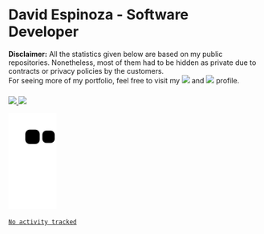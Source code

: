 # David Espinoza - Software Developer
<div id="links">
  <p>
    <strong>Disclaimer:</strong> All the statistics given below are based on my public repositories. Nonetheless, most of them had to be hidden as private due to contracts or privacy policies by the customers. <br />
For seeing more of my portfolio, feel free to visit my <a href="https://davidespinoza.dev" target="_blank"><img src="https://img.shields.io/badge/website-000000?style=for-the-badge&logo=About.me&logoColor=white" target="_blank"></a> and <a href="https://www.linkedin.com/in/despinozap" target="_blank"><img src="https://img.shields.io/badge/LinkedIn-0077B5?style=for-the-badge&logo=linkedin&logoColor=white" target="_blank"></a> profile.
  </p>
</div>

###

<div id="stats">
  <a href="https://github.com/despinozap">
  <img height="180em" src="https://github-readme-stats.vercel.app/api?username=despinozap&show_icons=true&theme=merko&include_all_commits=true&count_private=true"/>
  <img height="180em" src="https://github-readme-stats.vercel.app/api/top-langs/?username=despinozap&layout=compact&langs_count=7&theme=merko"/>
</div>
  
<div id="snake"> 
  
  ![Snake animation](https://github.com/despinozap/despinozap/blob/output/github-contribution-grid-snake.svg)
 
</div>

<!--START_SECTION:waka-->

```text
No activity tracked
```

<!--END_SECTION:waka-->
